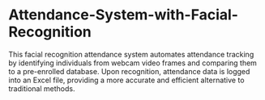 # Attendance-System-with-Facial-Recognition
This facial recognition attendance system automates attendance tracking by identifying individuals from webcam video frames and comparing them to a pre-enrolled database. Upon recognition, attendance data is logged into an Excel file, providing a more accurate and efficient alternative to traditional methods.
